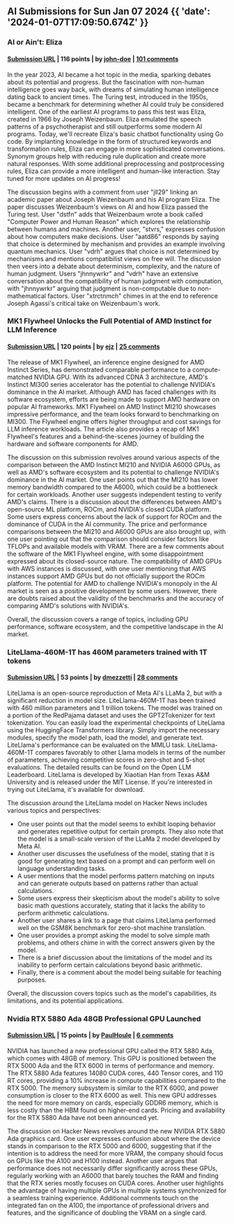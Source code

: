 ## AI Submissions for Sun Jan 07 2024 {{ 'date': '2024-01-07T17:09:50.674Z' }}

### AI or Ain't: Eliza

#### [Submission URL](https://zserge.com/posts/ai-eliza/) | 116 points | by [john-doe](https://news.ycombinator.com/user?id=john-doe) | [101 comments](https://news.ycombinator.com/item?id=38900304)

In the year 2023, AI became a hot topic in the media, sparking debates about its potential and progress. But the fascination with non-human intelligence goes way back, with dreams of simulating human intelligence dating back to ancient times. The Turing test, introduced in the 1950s, became a benchmark for determining whether AI could truly be considered intelligent. One of the earliest AI programs to pass this test was Eliza, created in 1966 by Joseph Weizenbaum. Eliza emulated the speech patterns of a psychotherapist and still outperforms some modern AI programs. Today, we'll recreate Eliza's basic chatbot functionality using Go code. By implanting knowledge in the form of structured keywords and transformation rules, Eliza can engage in more sophisticated conversations. Synonym groups help with reducing rule duplication and create more natural responses. With some additional preprocessing and postprocessing rules, Eliza can provide a more intelligent and human-like interaction. Stay tuned for more updates on AI progress!

The discussion begins with a comment from user "jll29" linking an academic paper about Joseph Weizenbaum and his AI program Eliza. The paper discusses Weizenbaum's views on AI and how Eliza passed the Turing test. User "dstfn" adds that Weizenbaum wrote a book called "Computer Power and Human Reason" which explores the relationship between humans and machines. Another user, "stvrs," expresses confusion about how computers make decisions. User "aatd86" responds by saying that choice is determined by mechanism and provides an example involving quantum mechanics. User "vdrh" argues that choice is not determined by mechanisms and mentions compatibilist views on free will. The discussion then veers into a debate about determinism, complexity, and the nature of human judgment. Users "jhnnywrkr" and "vdrh" have an extensive conversation about the compatibility of human judgment with computation, with "jhnnywrkr" arguing that judgment is non-computable due to non-mathematical factors. User "xtrctnmch" chimes in at the end to reference Joseph Agassi's critical take on Weizenbaum's work.

### MK1 Flywheel Unlocks the Full Potential of AMD Instinct for LLM Inference

#### [Submission URL](https://mkone.ai/blog/mk1-flywheel-amd) | 120 points | by [ejz](https://news.ycombinator.com/user?id=ejz) | [25 comments](https://news.ycombinator.com/item?id=38906208)

The release of MK1 Flywheel, an inference engine designed for AMD Instinct Series, has demonstrated comparable performance to a compute-matched NVIDIA GPU. With its advanced CDNA 3 architecture, AMD's Instinct MI300 series accelerator has the potential to challenge NVIDIA's dominance in the AI market. Although AMD has faced challenges with its software ecosystem, efforts are being made to support AMD hardware on popular AI frameworks. MK1 Flywheel on AMD Instinct MI210 showcases impressive performance, and the team looks forward to benchmarking on MI300. The Flywheel engine offers higher throughput and cost savings for LLM inference workloads. The article also provides a recap of MK1 Flywheel's features and a behind-the-scenes journey of building the hardware and software components for AMD. 

The discussion on this submission revolves around various aspects of the comparison between the AMD Instinct MI210 and NVIDIA A6000 GPUs, as well as AMD's software ecosystem and its potential to challenge NVIDIA's dominance in the AI market. 
One user points out that the MI210 has lower memory bandwidth compared to the A6000, which could be a bottleneck for certain workloads. Another user suggests independent testing to verify AMD's claims. 
There is a discussion about the differences between AMD's open-source ML platform, ROCm, and NVIDIA's closed CUDA platform. Some users express concerns about the lack of support for ROCm and the dominance of CUDA in the AI community. 
The price and performance comparisons between the MI210 and A6000 GPUs are also brought up, with one user pointing out that the comparison should consider factors like TFLOPs and available models with VRAM. 
There are a few comments about the software of the MK1 Flywheel engine, with some disappointment expressed about its closed-source nature. 
The compatibility of AMD GPUs with AWS instances is discussed, with one user mentioning that AWS instances support AMD GPUs but do not officially support the ROCm platform. 
The potential for AMD to challenge NVIDIA's monopoly in the AI market is seen as a positive development by some users. However, there are doubts raised about the validity of the benchmarks and the accuracy of comparing AMD's solutions with NVIDIA's. 

Overall, the discussion covers a range of topics, including GPU performance, software ecosystem, and the competitive landscape in the AI market.

### LiteLlama-460M-1T has 460M parameters trained with 1T tokens

#### [Submission URL](https://huggingface.co/ahxt/LiteLlama-460M-1T) | 53 points | by [dmezzetti](https://news.ycombinator.com/user?id=dmezzetti) | [28 comments](https://news.ycombinator.com/item?id=38904895)

LiteLlama is an open-source reproduction of Meta AI's LLaMa 2, but with a significant reduction in model size. LiteLlama-460M-1T has been trained with 460 million parameters and 1 trillion tokens. The model was trained on a portion of the RedPajama dataset and uses the GPT2Tokenizer for text tokenization.
You can easily load the experimental checkpoints of LiteLlama using the HuggingFace Transformers library. Simply import the necessary modules, specify the model path, load the model, and generate text. LiteLlama's performance can be evaluated on the MMLU task.
LiteLlama-460M-1T compares favorably to other Llama models in terms of the number of parameters, achieving competitive scores in zero-shot and 5-shot evaluations. The detailed results can be found on the Open LLM Leaderboard. 
LiteLlama is developed by Xiaotian Han from Texas A&M University and is released under the MIT License. If you're interested in trying out LiteLlama, it's available for download.

The discussion around the LiteLlama model on Hacker News includes various topics and perspectives:

- One user points out that the model seems to exhibit looping behavior and generates repetitive output for certain prompts. They also note that the model is a small-scale version of the LLaMa 2 model developed by Meta AI.
- Another user discusses the usefulness of the model, stating that it is good for generating text based on a prompt and can perform well on language understanding tasks.
- A user mentions that the model performs pattern matching on inputs and can generate outputs based on patterns rather than actual calculations.
- Some users express their skepticism about the model's ability to solve basic math questions accurately, stating that it lacks the ability to perform arithmetic calculations.
- Another user shares a link to a page that claims LiteLlama performed well on the GSM8K benchmark for zero-shot machine translation.
- One user provides a prompt asking the model to solve simple math problems, and others chime in with the correct answers given by the model.
- There is a brief discussion about the limitations of the model and its inability to perform certain calculations beyond basic arithmetic.
- Finally, there is a comment about the model being suitable for teaching purposes.

Overall, the discussion covers topics such as the model's capabilities, its limitations, and its potential applications.

### Nvidia RTX 5880 Ada 48GB Professional GPU Launched

#### [Submission URL](https://www.servethehome.com/nvidia-rtx-5880-ada-48gb-professional-gpu-launched/) | 15 points | by [PaulHoule](https://news.ycombinator.com/user?id=PaulHoule) | [6 comments](https://news.ycombinator.com/item?id=38906213)

NVIDIA has launched a new professional GPU called the RTX 5880 Ada, which comes with 48GB of memory. This GPU is positioned between the RTX 5000 Ada and the RTX 6000 in terms of performance and memory. The RTX 5880 Ada features 14080 CUDA cores, 440 Tensor cores, and 110 RT cores, providing a 10% increase in compute capabilities compared to the RTX 5000. The memory subsystem is similar to the RTX 6000, and power consumption is closer to the RTX 6000 as well. This new GPU addresses the need for more memory on cards, especially GDDR6 memory, which is less costly than the HBM found on higher-end cards. Pricing and availability for the RTX 5880 Ada have not been announced yet.

The discussion on Hacker News revolves around the new NVIDIA RTX 5880 Ada graphics card. One user expresses confusion about where the device stands in comparison to the RTX 5000 and 6000, suggesting that if the intention is to address the need for more VRAM, the company should focus on GPUs like the A100 and H100 instead. Another user argues that performance does not necessarily differ significantly across these GPUs, regularly working with an A6000 that barely touches the RAM and finding that the RTX series mostly focuses on CUDA cores. Another user highlights the advantage of having multiple GPUs in multiple systems synchronized for a seamless training experience. Additional comments touch on the integrated fan on the A100, the importance of professional drivers and features, and the significance of doubling the VRAM on a single card.
